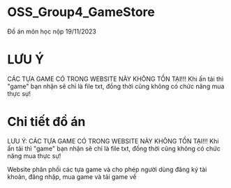 # OSS_Group4_GameStore
Đồ án môn học nộp 19/11/2023
# LƯU Ý
CÁC TỰA GAME CÓ TRONG WEBSITE NÀY KHÔNG TỒN TẠI!!! Khi ấn tải thì "game" bạn nhận sẽ chỉ là file txt, đồng thời cũng không có chức năng mua thực sự!
# Chi tiết đồ án
LƯU Ý: CÁC TỰA GAME CÓ TRONG WEBSITE NÀY KHÔNG TỒN TẠI!!! Khi ấn tải thì "game" bạn nhận sẽ chỉ là file txt, đồng thời cũng không có chức năng mua thực sự!

Website phân phối các tựa game và cho phép người dùng đăng ký tài khoản, đăng nhập, mua game và tải game về
